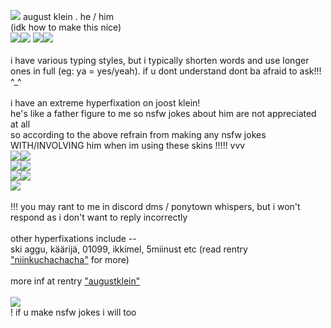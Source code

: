 ![](https://pixels.crd.co/assets/images/gallery24/6b9c6cc1.gif?v=99d3974e) august klein . he / him
<br> (idk how to make this nice)
<br> ![](https://autism.crd.co/assets/images/gallery04/0de056be_original.jpg?v=1be2f3c4)![](https://autism.crd.co/assets/images/gallery04/0de056be_original.jpg?v=1be2f3c4) ![](https://i.postimg.cc/zBXHnMdZ/ocean-gay-flag-20px-7-stripes.png)![](https://i.postimg.cc/zBXHnMdZ/ocean-gay-flag-20px-7-stripes.png)
<br>
<br> i have various typing styles, but i typically shorten words and use longer ones in full (eg: ya = yes/yeah). if u dont understand dont ba afraid to ask!!! ^_^
<br>
<br> i have an extreme hyperfixation on joost klein!
<br> he's like a father figure to me so nsfw jokes about him are not appreciated at all
<br> so according to the above refrain from making any nsfw jokes WITH/INVOLVING him when im using these skins !!!!! vvv
<br> ![](https://i.imgur.com/VuQogsy.jpeg)![](https://i.imgur.com/sFmrg2h.jpeg)
<br> ![](https://i.imgur.com/c5dSztb.jpeg)![](https://i.imgur.com/Xg2YL5h.jpeg)
<br> ![](https://i.imgur.com/f42ZBrO.jpeg)![](https://i.imgur.com/mgHO2Ia.jpeg)
<br> ![](https://i.imgur.com/q2eE9lU.jpeg)
<br>
<br> !!! you may rant to me in discord dms / ponytown whispers, but i won't respond as i don't want to reply incorrectly
<br>
<br> other hyperfixations include --
<br> ski aggu, käärijä, 01099, ikkimel, 5miinust etc (read rentry ["niinkuchachacha"](https://rentry.co/niinkuchachacha) for more)
<br>
<br> more inf at rentry ["augustklein"](https://rentry.co/augustklein)
<br>
<br> ![](https://i.imgur.com/c5QjHX8.jpeg)
<br> ! if u make nsfw jokes i will too
<!---
ey bro wyd here
--->
